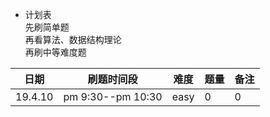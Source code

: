 - 计划表  
先刷简单题  
再看算法、数据结构理论  
再刷中等难度题  

日期|刷题时间段|难度|题量|备注  
------|------|------|------|------  
19.4.10|pm 9:30--pm 10:30|easy|0|0  
